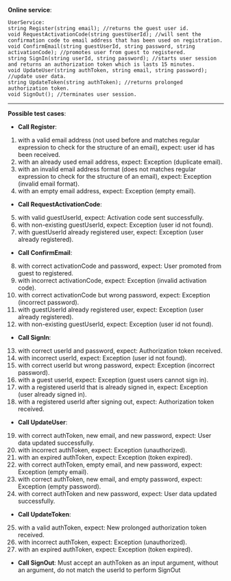 ﻿**Online service**:

```
UserService:
string Register(string email); //returns the guest user id.
void RequestActivationCode(string guestUserId); //will sent the confirmation code to email address that has been used on registration.
void ConfirmEmail(string guestUserId, string password, string activationCode); //promotes user from guest to registered.
string SignIn(string userId, string password); //starts user session and returns an authorization token which is lasts 15 minutes.
void UpdateUser(string authToken, string email, string password); //update user data.
string UpdateToken(string authToken); //returns prolonged authorization token.
void SignOut(); //terminates user session.

```
----
**Possible test cases**:

- **Call Register**:
1. with a valid email address (not used before and matches regular expression to check for the structure of an email), expect: user id has been received.
2. with an already used email address, expect: Exception (duplicate email).
3. with an invalid email address format (does not matches regular expression to check for the structure of an email), expect: Exception (invalid email format).
4. with an empty email address, expect: Exception (empty email).

- **Call RequestActivationCode**:
5. with valid guestUserId, expect: Activation code sent successfully.
6. with non-existing guestUserId, expect: Exception (user id not found).
7. with guestUserId already registered user, expect: Exception (user already registered).

- **Call ConfirmEmail**:
8. with correct activationCode and password, expect: User promoted from guest to registered. 
9. with incorrect activationCode, expect: Exception (invalid activation code).
10. with correct activationCode but wrong password, expect: Exception (incorrect password).
11. with guestUserId already registered user, expect: Exception (user already registered). 
12. with non-existing guestUserId, expect: Exception (user id not found).

- **Call SignIn**:
13. with correct userId and password, expect: Authorization token received. 
14. with incorrect userId, expect: Exception (user id not found).
15. with correct userId but wrong password, expect: Exception (incorrect password).
16. with a guest userId, expect: Exception (guest users cannot sign in).
17. with a registered userId that is already signed in, expect: Exception (user already signed in).
18. with a registered userId after signing out, expect: Authorization token received.

- **Call UpdateUser**:
19. with correct authToken, new email, and new password, expect: User data updated successfully.
20. with incorrect authToken, expect: Exception (unauthorized).
21. with an expired authToken, expect: Exception (token expired).
22. with correct authToken, empty email, and new password, expect: Exception (empty email).
23. with correct authToken, new email, and empty password, expect: Exception (empty password).
24. with correct authToken and new password, expect: User data updated successfully.

- **Call UpdateToken**:
25. with a valid authToken, expect: New prolonged authorization token received.
26. with incorrect authToken, expect: Exception (unauthorized).
27. with an expired authToken, expect: Exception (token expired).

- **Call SignOut**:
Must accept an authToken as an input argument, without an argument, do not match the userId to perform SignOut